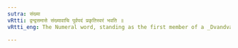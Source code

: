 ```yaml
---
sutra: संख्या
vRtti: द्वन्द्वसमासे संख्यावाचि पूर्वपदं प्रकृतिस्वरं भवति ॥
vRtti_eng: The Numeral word, standing as the first member of a _Dvandva_ compound, preserves its accent.

---
```

